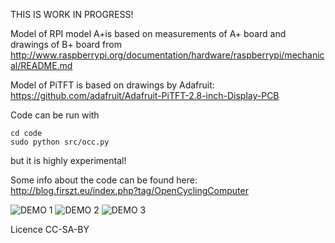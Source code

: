 THIS IS WORK IN PROGRESS!

Model of RPI model A+is based on measurements of A+ board and drawings of B+ board from
http://www.raspberrypi.org/documentation/hardware/raspberrypi/mechanical/README.md

Model of PiTFT is based on drawings by Adafruit:
https://github.com/adafruit/Adafruit-PiTFT-2.8-inch-Display-PCB

Code can be run with
```
cd code
sudo python src/occ.py
```
but it is highly experimental!

Some info about the code can be found here:
http://blog.firszt.eu/index.php?tag/OpenCyclingComputer

![DEMO 1](https://github.com/PrzemoF/Open-Cycling-Computer/blob/master/code/demo_screenshoots/demo_1.png?raw=true)
![DEMO 2](https://github.com/PrzemoF/Open-Cycling-Computer/blob/master/code/demo_screenshoots/demo_2.png?raw=true)
![DEMO 3](https://github.com/PrzemoF/Open-Cycling-Computer/blob/master/code/demo_screenshoots/demo_3.png?raw=true)

Licence CC-SA-BY

